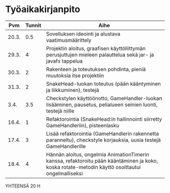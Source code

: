 # Työaikakirjanpito

Pvm | Tunnit | Aihe
------|------|------------------------------------------------
20.3. | 0.5 | Sovelluksen ideointi ja alustava vaatimusmäärittely
29.3. | 4   | Projektin aloitus, graafisen käyttöliittymän perusjuttujen mieleen palauttelua sekä jar- ja javafx tappelua
30.3. | 2   | Rakenteen ja toteutuksen pohdinta, pieniä muutoksia itse projektiin
31.3. | 2   | SnakeHead-luokan toteutus (pään kääntyminen ja liikkuminen), testejä
3.4.  | 3.5 | Checkstylen käyttöönotto, GameHandler-luokan lisääminen, pausetus, pelialueen seinien luonti, testejä niille
16.4. | 1   | Refaktorointia (SnakeHead:in hallinnointi siirretty GameHandleriin), pisteenlasku
17.4. | 3   | Lisää refaktorointia (GameHandlerin rakennetta paranneltu), checkstyle korjauksia, uusia testejä GameHandlerille
18.4. | 4   | Hännän aloitus, ongelmia AnimationTimerin kanssa, refaktoroitu pään kääntäminen ja koko, koska rotate-metodin käyttö osoittautui ongelmalliseksi

YHTEENSÄ 20 H
